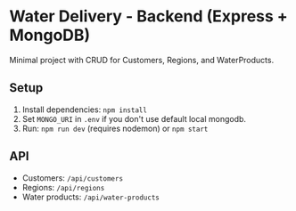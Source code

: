 # Water Delivery - Backend (Express + MongoDB)

Minimal project with CRUD for Customers, Regions, and WaterProducts.

## Setup
1. Install dependencies: `npm install`
2. Set `MONGO_URI` in `.env` if you don't use default local mongodb.
3. Run: `npm run dev` (requires nodemon) or `npm start`

## API
- Customers: `/api/customers`
- Regions: `/api/regions`
- Water products: `/api/water-products`
